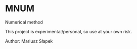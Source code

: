 # MNUM

Numerical method  

This project is experimental/personal, so use at your own risk.  

Author: Mariusz Słapek 
